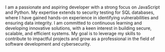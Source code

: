I am a passionate and aspiring developer with a strong focus on JavaScript and Python. My expertise extends to security testing for SQL databases, where I have gained hands-on experience in identifying vulnerabilities and ensuring data integrity. I am committed to continuous learning and developing innovative solutions, with a keen interest in building secure, scalable, and efficient systems. My goal is to leverage my skills to contribute to impactful projects and grow as a professional in the field of software development and cybersecurity.
